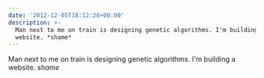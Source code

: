 ```yaml
---
date: '2012-12-05T18:12:28+00:00'
description: >-
  Man next to me on train is designing genetic algorithms. I'm building a
  website. *shame*
---
```

Man next to me on train is designing genetic algorithms. I'm building a website. *shame*
